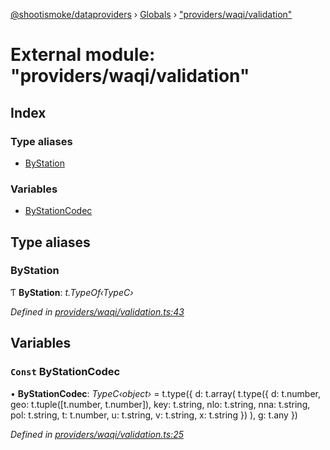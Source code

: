 [@shootismoke/dataproviders](../README.md) › [Globals](../globals.md) › ["providers/waqi/validation"](_providers_waqi_validation_.md)

# External module: "providers/waqi/validation"

## Index

### Type aliases

* [ByStation](_providers_waqi_validation_.md#bystation)

### Variables

* [ByStationCodec](_providers_waqi_validation_.md#const-bystationcodec)

## Type aliases

###  ByStation

Ƭ **ByStation**: *t.TypeOf‹TypeC›*

*Defined in [providers/waqi/validation.ts:43](https://github.com/shootismoke/common/blob/eaab9f5/packages/dataproviders/src/providers/waqi/validation.ts#L43)*

## Variables

### `Const` ByStationCodec

• **ByStationCodec**: *TypeC‹object›* =  t.type({
  d: t.array(
    t.type({
      d: t.number,
      geo: t.tuple([t.number, t.number]),
      key: t.string,
      nlo: t.string,
      nna: t.string,
      pol: t.string,
      t: t.number,
      u: t.string,
      v: t.string,
      x: t.string
    })
  ),
  g: t.any
})

*Defined in [providers/waqi/validation.ts:25](https://github.com/shootismoke/common/blob/eaab9f5/packages/dataproviders/src/providers/waqi/validation.ts#L25)*
